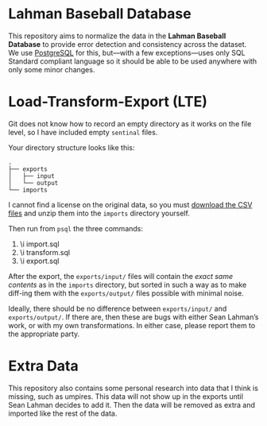 # Lahman Baseball Database

This repository aims to normalize the data in the **Lahman Baseball
Database** to provide error detection and consistency across the
dataset. We use [PostgreSQL](https://www.postgresql.org/) for this,
but—with a few exceptions—uses only SQL Standard compliant language so
it should be able to be used anywhere with only some minor changes.

# Load-Transform-Export (LTE)

Git does not know how to record an empty directory as it works on the
file level, so I have included empty `sentinal` files.

Your directory structure looks like this:

    .
    ├── exports
    │   ├── input
    │   └── output
    └── imports

I cannot find a license on the original data, so you must [download the
CSV files](https://sabr.org/lahman-database/) and unzip them into the
`imports` directory yourself.

Then run from `psql` the three commands:

1.  \i import.sql
2.  \i transform.sql
3.  \i export.sql

After the export, the `exports/input/` files will contain the *exact
same contents* as in the `imports` directory, but sorted in such a way
as to make diff-ing them with the `exports/output/` files possible with
minimal noise.

Ideally, there should be no difference between `exports/input/` and
`exports/output/`. If there are, then these are bugs with either Sean
Lahman’s work, or with my own transformations. In either case, please
report them to the appropriate party.

# Extra Data

This repository also contains some personal research into data that I
think is missing, such as umpires. This data will not show up in the
exports until Sean Lahman decides to add it. Then the data will be
removed as extra and imported like the rest of the data.
